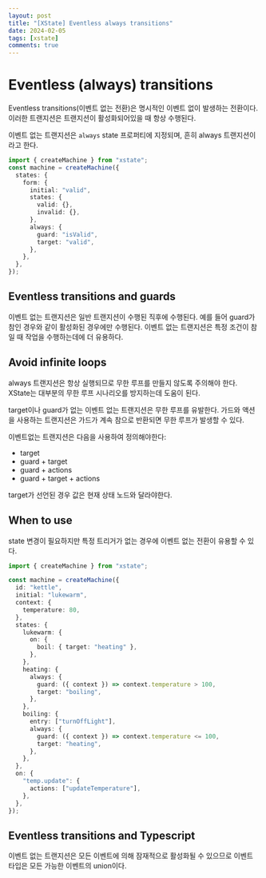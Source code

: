 ```yaml
---
layout: post
title: "[XState] Eventless always transitions"
date: 2024-02-05
tags: [xstate]
comments: true
---
```


# Eventless (always) transitions

Eventless transitions(이벤트 없는 전환)은 명시적인 이벤트 없이 발생하는 전환이다. 이러한 트랜지션은 트랜지션이 활성화되어있을 때 항상 수행된다.

이벤트 없는 트랜지션은 `always` state 프로퍼티에 지정되며, 흔히 always 트랜지션이라고 한다.

```typescript
import { createMachine } from "xstate";
const machine = createMachine({
  states: {
    form: {
      initial: "valid",
      states: {
        valid: {},
        invalid: {},
      },
      always: {
        guard: "isValid",
        target: "valid",
      },
    },
  },
});
```

## Eventless transitions and guards

이벤트 없는 트랜지션은 일반 트랜지션이 수행된 직후에 수행된다. 예를 들어 guard가 참인 경우와 같이 활성화된 경우에만 수행된다. 이벤트 없는 트랜지션은 특정 조건이 참일 때 작업을 수행하는데에 더 유용하다.

## Avoid infinite loops

always 트랜지션은 항상 실행되므로 무한 루프를 만들지 않도록 주의해야 한다. XState는 대부분의 무한 루프 시나리오를 방지하는데 도움이 된다.

target이나 guard가 없는 이벤트 없는 트랜지션은 무한 루프를 유발한다. 가드와 액션을 사용하는 트랜지션은 가드가 계속 참으로 반환되면 무한 루프가 발생할 수 있다.

이벤트없는 트랜지션은 다음을 사용하여 정의해야한다:

- target
- guard + target
- guard + actions
- guard + target + actions

target가 선언된 경우 값은 현재 상태 노드와 달라야한다.

## When to use

state 변경이 필요하지만 특정 트리거가 없는 경우에 이벤트 없는 전환이 유용할 수 있다.

```typescript
import { createMachine } from "xstate";

const machine = createMachine({
  id: "kettle",
  initial: "lukewarm",
  context: {
    temperature: 80,
  },
  states: {
    lukewarm: {
      on: {
        boil: { target: "heating" },
      },
    },
    heating: {
      always: {
        guard: ({ context }) => context.temperature > 100,
        target: "boiling",
      },
    },
    boiling: {
      entry: ["turnOffLight"],
      always: {
        guard: ({ context }) => context.temperature <= 100,
        target: "heating",
      },
    },
  },
  on: {
    "temp.update": {
      actions: ["updateTemperature"],
    },
  },
});
```

## Eventless transitions and Typescript

이벤트 없는 트랜지션은 모든 이벤트에 의해 잠재적으로 활성화될 수 있으므로 이벤트 타입은 모든 가능한 이벤트의 union이다.
